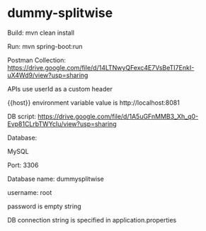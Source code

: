 # dummy-splitwise

Build: mvn clean install

Run: mvn spring-boot:run

Postman Collection: https://drive.google.com/file/d/14LTNwyQFexc4E7VsBeTI7EnkI-uX4Wd9/view?usp=sharing

APIs use userId as a custom header

{{host}} environment variable value is http://localhost:8081

DB script: https://drive.google.com/file/d/1A5uGFnMMB3_Xh_q0-Evp81CLrbTWYcIu/view?usp=sharing

Database:

MySQL

Port: 3306

Database name: dummysplitwise

username: root

password is empty string

DB connection string is specified in application.properties
